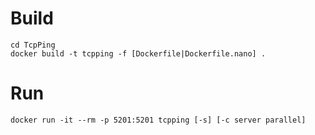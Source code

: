 # Build 
```
cd TcpPing
docker build -t tcpping -f [Dockerfile|Dockerfile.nano] .
```

# Run
```
docker run -it --rm -p 5201:5201 tcpping [-s] [-c server parallel]
```
